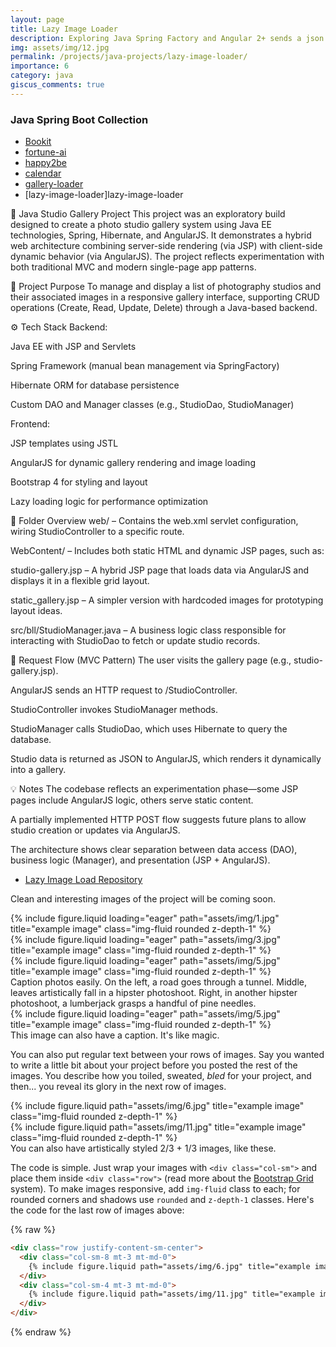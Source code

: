 ```yaml
---
layout: page
title: Lazy Image Loader
description: Exploring Java Spring Factory and Angular 2+ sends a json response with file image structure parsing for masonry layout front end using angular methods and delegates
img: assets/img/12.jpg
permalink: /projects/java-projects/lazy-image-loader/
importance: 6
category: java
giscus_comments: true
---
```


### Java Spring Boot Collection

- [Bookit](/projects/java-projects/bookit)
- [fortune-ai](/projects/java-projects/fortune-ai)
- [happy2be](/projects/java-projects/happy2be)
- [calendar](/projects/java-projects/calendar/)
- [gallery-loader](/projects/java-projects/gallery-loader)
- [lazy-image-loader]lazy-image-loader


📸 Java Studio Gallery Project
This project was an exploratory build designed to create a photo studio gallery system using Java EE technologies, Spring, Hibernate, and AngularJS. It demonstrates a hybrid web architecture combining server-side rendering (via JSP) with client-side dynamic behavior (via AngularJS). The project reflects experimentation with both traditional MVC and modern single-page app patterns.

🎯 Project Purpose
To manage and display a list of photography studios and their associated images in a responsive gallery interface, supporting CRUD operations (Create, Read, Update, Delete) through a Java-based backend.

⚙️ Tech Stack
Backend:

Java EE with JSP and Servlets

Spring Framework (manual bean management via SpringFactory)

Hibernate ORM for database persistence

Custom DAO and Manager classes (e.g., StudioDao, StudioManager)

Frontend:

JSP templates using JSTL

AngularJS for dynamic gallery rendering and image loading

Bootstrap 4 for styling and layout

Lazy loading logic for performance optimization

📁 Folder Overview
web/ – Contains the web.xml servlet configuration, wiring StudioController to a specific route.

WebContent/ – Includes both static HTML and dynamic JSP pages, such as:

studio-gallery.jsp – A hybrid JSP page that loads data via AngularJS and displays it in a flexible grid layout.

static_gallery.jsp – A simpler version with hardcoded images for prototyping layout ideas.

src/bll/StudioManager.java – A business logic class responsible for interacting with StudioDao to fetch or update studio records.

🔄 Request Flow (MVC Pattern)
The user visits the gallery page (e.g., studio-gallery.jsp).

AngularJS sends an HTTP request to /StudioController.

StudioController invokes StudioManager methods.

StudioManager calls StudioDao, which uses Hibernate to query the database.

Studio data is returned as JSON to AngularJS, which renders it dynamically into a gallery.

💡 Notes
The codebase reflects an experimentation phase—some JSP pages include AngularJS logic, others serve static content.

A partially implemented HTTP POST flow suggests future plans to allow studio creation or updates via AngularJS.

The architecture shows clear separation between data access (DAO), business logic (Manager), and presentation (JSP + AngularJS).

- [Lazy Image Load Repository](https://github.com/cryshansen/javaRepo/tree/main/lazyImageLoad)


Clean and interesting images of the project will be coming soon. 


<div class="row">
    <div class="col-sm mt-3 mt-md-0">
        {% include figure.liquid loading="eager" path="assets/img/1.jpg" title="example image" class="img-fluid rounded z-depth-1" %}
    </div>
    <div class="col-sm mt-3 mt-md-0">
        {% include figure.liquid loading="eager" path="assets/img/3.jpg" title="example image" class="img-fluid rounded z-depth-1" %}
    </div>
    <div class="col-sm mt-3 mt-md-0">
        {% include figure.liquid loading="eager" path="assets/img/5.jpg" title="example image" class="img-fluid rounded z-depth-1" %}
    </div>
</div>
<div class="caption">
    Caption photos easily. On the left, a road goes through a tunnel. Middle, leaves artistically fall in a hipster photoshoot. Right, in another hipster photoshoot, a lumberjack grasps a handful of pine needles.
</div>
<div class="row">
    <div class="col-sm mt-3 mt-md-0">
        {% include figure.liquid loading="eager" path="assets/img/5.jpg" title="example image" class="img-fluid rounded z-depth-1" %}
    </div>
</div>
<div class="caption">
    This image can also have a caption. It's like magic.
</div>

You can also put regular text between your rows of images.
Say you wanted to write a little bit about your project before you posted the rest of the images.
You describe how you toiled, sweated, _bled_ for your project, and then... you reveal its glory in the next row of images.

<div class="row justify-content-sm-center">
    <div class="col-sm-8 mt-3 mt-md-0">
        {% include figure.liquid path="assets/img/6.jpg" title="example image" class="img-fluid rounded z-depth-1" %}
    </div>
    <div class="col-sm-4 mt-3 mt-md-0">
        {% include figure.liquid path="assets/img/11.jpg" title="example image" class="img-fluid rounded z-depth-1" %}
    </div>
</div>
<div class="caption">
    You can also have artistically styled 2/3 + 1/3 images, like these.
</div>

The code is simple.
Just wrap your images with `<div class="col-sm">` and place them inside `<div class="row">` (read more about the <a href="https://getbootstrap.com/docs/4.4/layout/grid/">Bootstrap Grid</a> system).
To make images responsive, add `img-fluid` class to each; for rounded corners and shadows use `rounded` and `z-depth-1` classes.
Here's the code for the last row of images above:

{% raw %}

```html
<div class="row justify-content-sm-center">
  <div class="col-sm-8 mt-3 mt-md-0">
    {% include figure.liquid path="assets/img/6.jpg" title="example image" class="img-fluid rounded z-depth-1" %}
  </div>
  <div class="col-sm-4 mt-3 mt-md-0">
    {% include figure.liquid path="assets/img/11.jpg" title="example image" class="img-fluid rounded z-depth-1" %}
  </div>
</div>
```

{% endraw %}
